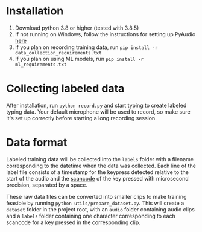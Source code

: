 # Installation
1. Download python 3.8 or higher (tested with 3.8.5)
2. If not running on Windows, follow the instructions for setting up PyAudio [here](https://pypi.org/project/PyAudio/)
3. If you plan on recording training data, run `pip install -r data_collection_requirements.txt`
4. If you plan on using ML models, run `pip install -r ml_requirements.txt`

# Collecting labeled data
After installation, run `python record.py` and start typing to create labeled typing data.
Your default microphone will be used to record, so make sure it's set up correctly before starting a long recording session.

# Data format
Labeled training data will be collected into the `labels` folder with a filename corresponding to the datetime when the data was collected.
Each line of the label file consists of a timestamp for the keypress detected relative to the start of the audio and the [scancode](https://deskthority.net/wiki/Scancode) of the key pressed with microsecond precision, separated by a space.

These raw data files can be converted into smaller clips to make training feasible by running `python utils/prepare_dataset.py`.
This will create a `dataset` folder in the project root, with an `audio` folder containing audio clips
and a `labels` folder containing one character corresponding to each scancode for a key pressed in the corresponding clip.

